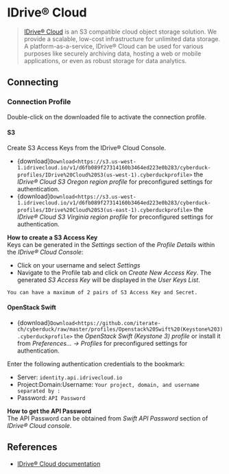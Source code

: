 IDrive® Cloud
====

> [IDrive® Cloud](https://www.idrive.com/cloud/) is an S3 compatible cloud object storage solution. We provide a scalable, low-cost infrastructure for unlimited data storage. A platform-as-a-service, IDrive® Cloud can be used for various purposes like securely archiving data, hosting a web or mobile applications, or even as robust storage for data analytics.

## Connecting

### Connection Profile

Double-click on the downloaded file to activate the connection profile.

#### S3

Create S3 Access Keys from the IDrive® Cloud Console.

- {download}`Download<https://s3.us-west-1.idrivecloud.io/v1/d6fb089f27314160b3464ed223e0b283/cyberduck-profiles/IDrive%20Cloud%20S3(us-west-1).cyberduckprofile>` the *IDrive® Cloud S3 Oregon region profile* for preconfigured settings for authentication.
- {download}`Download<https://s3.us-west-1.idrivecloud.io/v1/d6fb089f27314160b3464ed223e0b283/cyberduck-profiles/IDrive%20Cloud%20S3(us-east-1).cyberduckprofile>` the *IDrive® Cloud S3 Virginia region profile* for preconfigured settings for authentication.

**How to create a S3 Access Key**</br>
Keys can be generated in the *Settings* section of the *Profile Details* within the *IDrive® Cloud Console*:

- Click on your username and select *Settings*
- Navigate to the Profile tab and click on *Create New Access Key*. The generated *S3 Access Key* will be displayed in the *User Keys List*.

```{note}
You can have a maximum of 2 pairs of S3 Access Key and Secret.
```

#### OpenStack Swift

- {download}`Download<https://github.com/iterate-ch/cyberduck/raw/master/profiles/Openstack%20Swift%20(Keystone%203).cyberduckprofile>` the *OpenStack Swift (Keystone 3) profile* or install it from *Preferences… → Profiles* for preconfigured settings for authentication.

Enter the following authentication credentials to the bookmark:

- Server: `identity.api.idrivecloud.io`
- Project:Domain:Username: `Your project, domain, and username separated by :`
- Password: `API Password`

**How to get the API Password**</br>
The API Password can be obtained from *Swift API Password* section of *IDrive® Cloud console*.

## References

- [IDrive® Cloud documentation](https://www.idrive.com/cloud/guides/default)